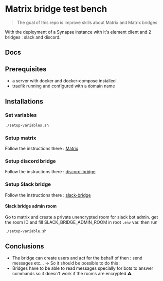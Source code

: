 # Matrix bridge test bench

> The goal of this repo is improve skills about Matrix and Matrix bridges

With the deployment of a Synapse instance with it's element client and 2 bridges : slack and discord.

## Docs

## Prerequisites

- a server with docker and docker-compose installed
- traefik running and configured with a domain name

## Installations

### Set variables

```bash
./setup-variables.sh
```

### Setup matrix

Follow the instructions there : [Matrix](matrix/readme.md)

### Setup discord bridge

Follow the instructions there : [discord-bridge](discord-bridge/readme.md)

### Setup Slack bridge

Follow the instructions there : [slack-bridge](slack-bridge/readme.md)

#### Slack bridge admin room

Go to matrix and create a private unencrypted room for slack bot admin. get the room ID and fill SLACK_BRIDGE_ADMIN_ROOM in root `.env` var. then run

```bash
./setup-variable.sh
```

## Conclusions

- The bridge can create users and act for the behalf of then : send messages etc...
  ->  So it should be possible to do this :
- Bridges have to be able to read messages specially for bots to answer commands so it doesn't work if the rooms are encrypted ⚠️